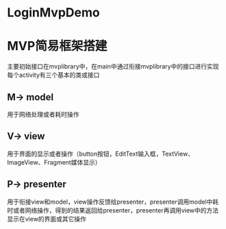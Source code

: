 # LoginMvpDemo
# MVP简易框架搭建
主要初始接口在mvplibrary中，在main中通过衔接mvplibrary中的接口进行实现
每个activity有三个基本的类或接口

## M-> model     
用于网络处理或者耗时操作
## V-> view      
用于界面的显示或者操作（button按钮，EditText输入框，TextView、ImageView、Fragment媒体显示）
## P-> presenter 
用于衔接view和model，view操作反馈给presenter，presenter调用model中耗时或者网络操作，得到的结果返回给presenter，presenter再调用view中的方法显示在view的界面或其它操作
